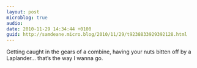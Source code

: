```yaml
---
layout: post
microblog: true
audio: 
date: 2010-11-29 14:34:44 +0100
guid: http://samdeane.micro.blog/2010/11/29/t9238833929392128.html
---
```

Getting caught in the gears of a combine, having your nuts bitten off by a Laplander… that’s the way I wanna go.
